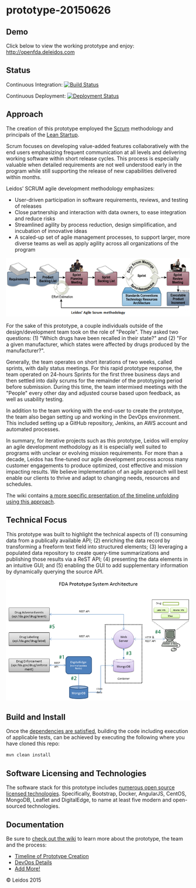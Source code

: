 # prototype-20150626

## Demo
Click below to view the working prototype and enjoy:  
http://openfda.deleidos.com

## Status
Continuous Integration:
[![Build Status](https://jenkins.openfda.deleidos.com/buildStatus/icon?job=Deploy_Prototype)](https://jenkins.openfda.deleidos.com/job/Deploy_Prototype/)

Continuous Deployment:
[![Deployment Status](https://jenkins.openfda.deleidos.com/job/Deploy_Prototype/badge/icon)](https://jenkins.openfda.deleidos.com/job/Deploy_Prototype/)  

## Approach
The creation of this prototype employed the [Scrum](https://en.wikipedia.org/wiki/Scrum_(software_development)) methodology and principals of the [Lean Startup](https://en.wikipedia.org/wiki/Lean_startup).  

Scrum focuses on developing value-added features collaboratively with the end users emphasizing frequent communication at all levels and delivering working software within short release cycles. This process is especially valuable when detailed requirements are not well understood early in the program while still supporting the release of new capabilities delivered within months.  

Leidos’ SCRUM agile development methodology emphasizes:
+	User-driven participation in software requirements, reviews, and testing of releases  
+	Close partnership and interaction with data owners, to ease integration and reduce risks  
+	Streamlined agility by process reduction, design simplification, and incubation of innovative ideas  
+	A scaled-up set of agile management processes, to support larger, more diverse teams as well as apply agility across all organizations of the program  

![](https://raw.githubusercontent.com/deleidos/prototype-20150626/master/docs/archive/scrum_diagram1.png)

For the sake of this prototype, a couple individuals outside of the design/development team took on the role of "People". They asked two questions: (1) "Which drugs have been recalled in their state?" and (2) "For a given manufacturer, which states were affected by drugs produced by the manufacturer?".

Generally, the team operates on short iterations of two weeks, called sprints, with daily status meetings. For this rapid prototype response, the team operated on 24-hours Sprints for the first three business days and then settled into daily scrums for the remainder of the prototyping period before submission. During this time, the team intermixed meetings with the "People" every other day and adjusted course based upon feedback, as well as usability testing. 

In addition to the team working with the end-user to create the prototype, the team also began setting up and working in the DevOps environment. This included setting up a GitHub repository, Jenkins, an AWS account and automated processes. 
  
In summary, for iterative projects such as this prototype, Leidos will employ an agile development methodology as it is especially well suited to programs with unclear or evolving mission requirements. For more than a decade, Leidos has fine-tuned our agile development process across many customer engagements to produce optimized, cost effective and mission impacting results. We believe implementation of an agile approach will best enable our clients to thrive and adapt to changing needs, resources and schedules.  

The wiki contains [a more specific presentation of the timeline unfolding using this approach](https://github.com/deleidos/prototype-20150626/wiki/Prototype-Timeline). 

## Technical Focus

This prototype was built to highlight the technical aspects of (1) consuming data from a publically available API; (2) enriching the data record by transforming a freeform text field into structured elements; (3) leveraging a populated data repository to create query-time summarizations and publishing those results via a ReST API; (4) presenting the data elements in an intuitive GUI; and (5) enabling the GUI to add supplementary information by dynamically querying the source API.

![](https://raw.githubusercontent.com/deleidos/prototype-20150626/master/docs/archive/prototype_architecture-v1b.png)

## Build and Install

Once the [dependencies are satisfied](https://github.com/deleidos/prototype-20150626/wiki#build-and-install), building the code including execution of applicable tests, can be achieved by executing the following where you have cloned this repo:

```bash
mvn clean install
``` 

## Software Licensing and Technologies

The software stack for this prototype includes [numerous open source licensed technologies](https://github.com/deleidos/prototype-20150626/wiki#licenses). Specifically, Bootstrap, Docker, AngularJS, CentOS, MongoDB, Leaflet and DigitalEdge, to name at least five modern and open-sourced technologies.

## Documentation
Be sure to [check out the wiki](https://github.com/deleidos/prototype-20150626/wiki) to learn more about the prototype, the team and the process:
+ [Timeline of Prototype Creation](https://github.com/deleidos/prototype-20150626/wiki/Prototype-Timeline)
+ [DevOps Details](https://github.com/deleidos/prototype-20150626/wiki/DevOps)
+ [Add More!](https://github.com/deleidos/prototype-20150626/wiki#build-and-install)

&copy; Leidos 2015
